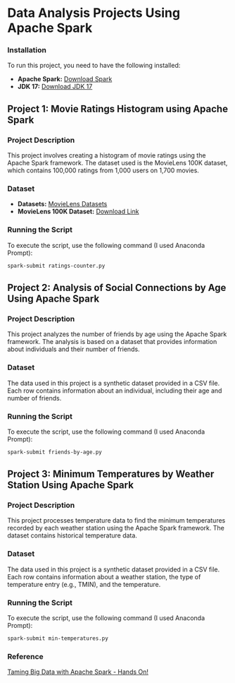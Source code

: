 # Data Analysis Projects Using Apache Spark

### Installation
To run this project, you need to have the following installed:

- **Apache Spark:** [Download Spark](https://spark.apache.org/downloads.html)
- **JDK 17:** [Download JDK 17](https://www.oracle.com/java/technologies/downloads/?er=221886)

## Project 1: Movie Ratings Histogram using Apache Spark

### Project Description
This project involves creating a histogram of movie ratings using the Apache Spark framework. The dataset used is the MovieLens 100K dataset, which contains 100,000 ratings from 1,000 users on 1,700 movies.

### Dataset
- **Datasets:** [MovieLens Datasets](https://grouplens.org/datasets/movielens/)
- **MovieLens 100K Dataset:** [Download Link](https://files.grouplens.org/datasets/movielens/ml-100k.zip)

### Running the Script
To execute the script, use the following command (I used Anaconda Prompt):

```sh
spark-submit ratings-counter.py
```



## Project 2: Analysis of Social Connections by Age Using Apache Spark

### Project Description
This project analyzes the number of friends by age using the Apache Spark framework. The analysis is based on a dataset that provides information about individuals and their number of friends.

### Dataset
The data used in this project is a synthetic dataset provided in a CSV file. Each row contains information about an individual, including their age and number of friends.

### Running the Script
To execute the script, use the following command (I used Anaconda Prompt):

```sh
spark-submit friends-by-age.py
```


## Project 3: Minimum Temperatures by Weather Station Using Apache Spark

### Project Description
This project processes temperature data to find the minimum temperatures recorded by each weather station using the Apache Spark framework. The dataset contains historical temperature data.

### Dataset
The data used in this project is a synthetic dataset provided in a CSV file. Each row contains information about a weather station, the type of temperature entry (e.g., TMIN), and the temperature.

### Running the Script
To execute the script, use the following command (I used Anaconda Prompt):

```sh
spark-submit min-temperatures.py
```

### Reference
[Taming Big Data with Apache Spark - Hands On!](https://www.udemy.com/course/taming-big-data-with-apache-spark-hands-on/?couponCode=ST3MT72524)
